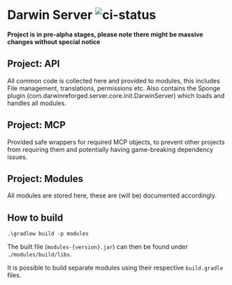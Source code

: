 # Darwin Server ![ci-status](https://api.travis-ci.com/GuusLieben/DarwinServer.svg?branch=api-7.1-1.12.2)  
**Project is in pre-alpha stages, please note there might be massive changes without special notice**

## Project: API
All common code is collected here and provided to modules, this includes File management, translations, permissions etc.
Also contains the Sponge plugin (com.darwinreforged.server.core.init.DarwinServer) which loads and handles all modules.

## Project: MCP
Provided safe wrappers for required MCP objects, to prevent other projects from requiring them and potentially having game-breaking dependency issues.

## Project: Modules
All modules are stored here, these are (will be) documented accordingly.

## How to build
```.\gradlew build -p modules```

The built file (`modules-{version}.jar`) can then be found under `./modules/build/libs`.

It is possible to build separate modules using their respective `build.gradle` files.
